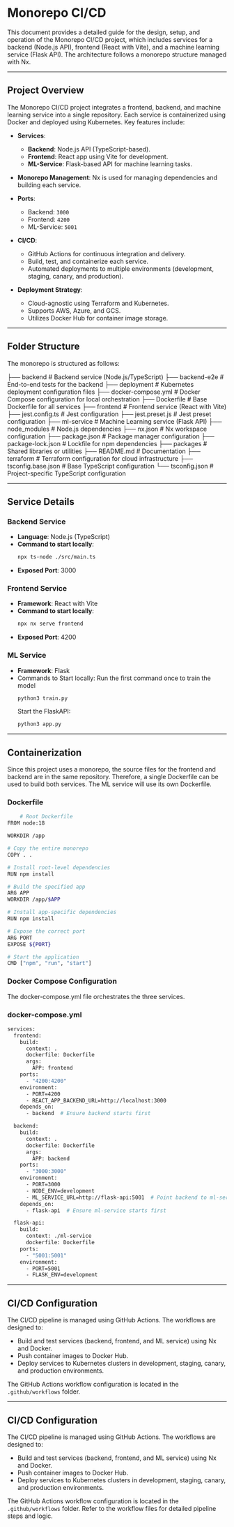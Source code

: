 # Monorepo CI/CD

This document provides a detailed guide for the design, setup, and operation of the Monorepo CI/CD project, which includes services for a backend (Node.js API), frontend (React with Vite), and a machine learning service (Flask API). The architecture follows a monorepo structure managed with Nx.

---

## Project Overview

The Monorepo CI/CD project integrates a frontend, backend, and machine learning service into a single repository. Each service is containerized using Docker and deployed using Kubernetes. Key features include:

- **Services**:
  - **Backend**: Node.js API (TypeScript-based).
  - **Frontend**: React app using Vite for development.
  - **ML-Service**: Flask-based API for machine learning tasks.

- **Monorepo Management**: Nx is used for managing dependencies and building each service.

- **Ports**:
  - Backend: `3000`
  - Frontend: `4200`
  - ML-Service: `5001`

- **CI/CD**:
  - GitHub Actions for continuous integration and delivery.
  - Build, test, and containerize each service.
  - Automated deployments to multiple environments (development, staging, canary, and production).

- **Deployment Strategy**:
  - Cloud-agnostic using Terraform and Kubernetes.
  - Supports AWS, Azure, and GCS.
  - Utilizes Docker Hub for container image storage.

---

## Folder Structure

The monorepo is structured as follows:

├── backend # Backend service (Node.js/TypeScript) 
├── backend-e2e # End-to-end tests for the backend 
├── deployment # Kubernetes deployment configuration files 
├── docker-compose.yml # Docker Compose configuration for local orchestration 
├── Dockerfile # Base Dockerfile for all services 
├── frontend # Frontend service (React with Vite) 
├── jest.config.ts # Jest configuration 
├── jest.preset.js # Jest preset configuration 
├── ml-service # Machine Learning service (Flask API) 
├── node_modules # Node.js dependencies 
├── nx.json # Nx workspace configuration 
├── package.json # Package manager configuration 
├── package-lock.json # Lockfile for npm dependencies 
├── packages # Shared libraries or utilities 
├── README.md # Documentation 
├── terraform # Terraform configuration for cloud infrastructure 
├── tsconfig.base.json # Base TypeScript configuration 
└── tsconfig.json # Project-specific TypeScript configuration

---


## Service Details

### Backend Service
- **Language**: Node.js (TypeScript)
- **Command to start locally**:
  ```bash
  npx ts-node ./src/main.ts
  ```
- **Exposed Port**: 3000

### Frontend Service
- **Framework**: React with Vite
- **Command to start locally**:
    ```bash
    npx nx serve frontend
    ```
- **Exposed Port**: 4200

### ML Service
- **Framework**: Flask
- Commands to Start locally: Run the first command once to train the model
    ```bash
    python3 train.py
    ```
  Start the FlaskAPI:
    ```bash
    python3 app.py
    ```

---

## Containerization
Since this project uses a monorepo, the source files for the frontend and backend are in the same repository. Therefore, a single Dockerfile can be used to build both services. The ML service will use its own Dockerfile.

### Dockerfile
```bash
    # Root Dockerfile
FROM node:18

WORKDIR /app

# Copy the entire monorepo
COPY . .

# Install root-level dependencies
RUN npm install

# Build the specified app
ARG APP
WORKDIR /app/$APP

# Install app-specific dependencies
RUN npm install

# Expose the correct port
ARG PORT
EXPOSE ${PORT}

# Start the application
CMD ["npm", "run", "start"]

```

### Docker Compose Configuration
The docker-compose.yml file orchestrates the three services.

### docker-compose.yml
```bash
services:
  frontend:
    build:
      context: .
      dockerfile: Dockerfile
      args:
        APP: frontend
    ports:
      - "4200:4200"
    environment:
      - PORT=4200
      - REACT_APP_BACKEND_URL=http://localhost:3000
    depends_on:
      - backend  # Ensure backend starts first

  backend:
    build:
      context: .
      dockerfile: Dockerfile
      args:
        APP: backend
    ports:
      - "3000:3000"
    environment:
      - PORT=3000
      - NODE_ENV=development
      - ML_SERVICE_URL=http://flask-api:5001  # Point backend to ml-service
    depends_on:
      - flask-api  # Ensure ml-service starts first

  flask-api:
    build:
      context: ./ml-service
      dockerfile: Dockerfile
    ports:
      - "5001:5001"
    environment:
      - PORT=5001
      - FLASK_ENV=development
```
---

## CI/CD Configuration

The CI/CD pipeline is managed using GitHub Actions. The workflows are designed to:

- Build and test services (backend, frontend, and ML service) using Nx and Docker.
- Push container images to Docker Hub.
- Deploy services to Kubernetes clusters in development, staging, canary, and production environments.

The GitHub Actions workflow configuration is located in the `.github/workflows` folder.

---

## CI/CD Configuration

The CI/CD pipeline is managed using GitHub Actions. The workflows are designed to:

- Build and test services (backend, frontend, and ML service) using Nx and Docker.
- Push container images to Docker Hub.
- Deploy services to Kubernetes clusters in development, staging, canary, and production environments.

The GitHub Actions workflow configuration is located in the `.github/workflows` folder. 
Refer to the workflow files for detailed pipeline steps and logic.
